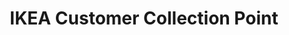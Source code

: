 ---
title: "IKEA Customer Collection Point"
url: /bristol/ikea-customer-collection-point/
shop: outpost
---